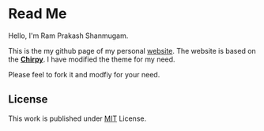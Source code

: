 # Read Me


Hello, I'm Ram Prakash Shanmugam. 

This is the my github page of my personal [website](https://rprakash.com/). The website is based on the [**Chirpy**][chirpy]. I have modified the theme for my need. 

Please feel to fork it and modfiy for your need. 

## License

This work is published under [MIT][mit] License.


[gem]: https://rubygems.org/gems/jekyll-theme-chirpy
[chirpy]: https://github.com/cotes2020/jekyll-theme-chirpy/
[CD]: https://en.wikipedia.org/wiki/Continuous_deployment
[mit]: https://github.com/cotes2020/chirpy-starter/blob/master/LICENSE
